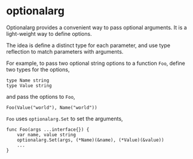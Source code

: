 # optionalarg
Optionalarg provides a convenient way to pass optional arguments. It
is a light-weight way to define options.

The idea is define a distinct type for each parameter, and use type
reflection to match parameters with arguments.

For example, to pass two optional string options to a function `Foo`,
define two types for the options,
```
type Name string
type Value string
```
and pass the options to `Foo`,
```
Foo(Value("world"), Name("world"))
```
`Foo` uses `optionalarg.Set` to set the arguments,
```
func Foo(args ...interface{}) {
	var name, value string
	optionalarg.Set(args, (*Name)(&name), (*Value)(&value))
	...
}
```
